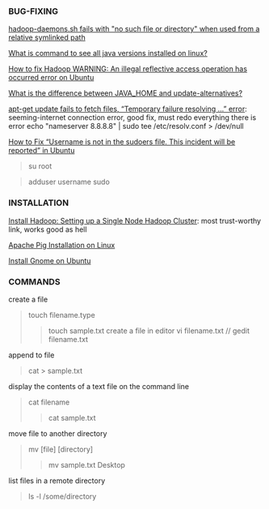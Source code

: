 ### BUG-FIXING
[hadoop-daemons.sh fails with "no such file or directory" when used from a relative symlinked path](https://issues.apache.org/jira/browse/HADOOP-566)

[What is command to see all java versions installed on linux?](https://superuser.com/questions/569633/what-is-command-to-see-all-java-versions-installed-on-linux)

[How to fix Hadoop WARNING: An illegal reflective access operation has occurred error on Ubuntu](https://stackoverflow.com/questions/52155078/how-to-fix-hadoop-warning-an-illegal-reflective-access-operation-has-occurred-e)

[What is the difference between JAVA_HOME and update-alternatives?](https://unix.stackexchange.com/questions/123412/what-is-the-difference-between-java-home-and-update-alternatives)

[apt-get update fails to fetch files, “Temporary failure resolving …” error](https://askubuntu.com/questions/91543/apt-get-update-fails-to-fetch-files-temporary-failure-resolving-error): seeming-internet connection error, good fix, must redo everything there is error
echo "nameserver 8.8.8.8" | sudo tee /etc/resolv.conf > /dev/null

[How to Fix “Username is not in the sudoers file. This incident will be reported” in Ubuntu](https://www.tecmint.com/fix-user-is-not-in-the-sudoers-file-the-incident-will-be-reported-ubuntu/)
> su root 

> adduser username sudo


### INSTALLATION 

[Install Hadoop: Setting up a Single Node Hadoop Cluster](https://www.edureka.co/blog/install-hadoop-single-node-hadoop-cluster): most trust-worthy link, works good as hell

[Apache Pig Installation on Linux](https://www.edureka.co/blog/apache-pig-installation)

[Install Gnome on Ubuntu](https://www.wikihow.com/Install-Gnome-on-Ubuntu)

### COMMANDS
create a file 
> touch filename.type
>> touch sample.txt
> create a file in editor
>> vi filename.txt // gedit filename.txt

append to file
> cat > sample.txt

display the contents of a text file on the command line
> cat filename
>> cat sample.txt

move file to another directory
> mv [file] [directory]
>> mv sample.txt Desktop  

list files in a remote directory
> ls -l /some/directory


